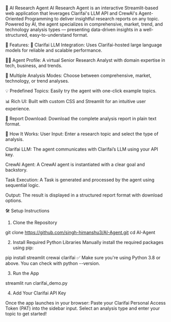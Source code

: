 🤖 AI Research Agent
AI Research Agent is an interactive Streamlit-based web application that leverages Clarifai's LLM API and CrewAI's Agent-Oriented Programming to deliver insightful research reports on any topic. Powered by AI, the agent specializes in comprehensive, market, trend, and technology analysis types — presenting data-driven insights in a well-structured, easy-to-understand format.


🚀 Features:
📌 Clarifai LLM Integration: Uses Clarifai-hosted large language models for reliable and scalable performance.

👨‍💼 Agent Profile: A virtual Senior Research Analyst with domain expertise in tech, business, and trends.

🎯 Multiple Analysis Modes: Choose between comprehensive, market, technology, or trend analyses.

💡 Predefined Topics: Easily try the agent with one-click example topics.

📊 Rich UI: Built with custom CSS and Streamlit for an intuitive user experience.

📁 Report Download: Download the complete analysis report in plain text format.




🧠 How It Works:
User Input: Enter a research topic and select the type of analysis.

Clarifai LLM: The agent communicates with Clarifai’s LLM using your API key.

CrewAI Agent: A CrewAI agent is instantiated with a clear goal and backstory.

Task Execution: A Task is generated and processed by the agent using sequential logic.

Output: The result is displayed in a structured report format with download options.



🛠️ Setup Instructions
1. Clone the Repository

git clone https://github.com/singh-himanshu3/AI-Agent.git
cd AI-Agent


2. Install Required Python Libraries
Manually install the required packages using pip:

pip install streamlit crewai clarifai
✅ Make sure you're using Python 3.8 or above. You can check with python --version.

3. Run the App


streamlit run clarifai_demo.py


4. Add Your Clarifai API Key


Once the app launches in your browser:
Paste your Clarifai Personal Access Token (PAT) into the sidebar input.
Select an analysis type and enter your topic to get started!


